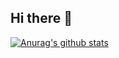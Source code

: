 ## Hi there 🤠
[![Anurag's github stats](https://github-readme-stats.vercel.app/api?username=pci2676&show_icons=true&theme=highcontrast)](https://github.com/anuraghazra/github-readme-stats)

<!--
**pci2676/pci2676** is a ✨ _special_ ✨ repository because its `README.md` (this file) appears on your GitHub profile.

Here are some ideas to get you started:

- 🔭 I’m currently working on ...
- 🌱 I’m currently learning ...
- 👯 I’m looking to collaborate on ...
- 🤔 I’m looking for help with ...
- 💬 Ask me about ...
- 📫 How to reach me: ...
- 😄 Pronouns: ...
- ⚡ Fun fact: ...
-->
